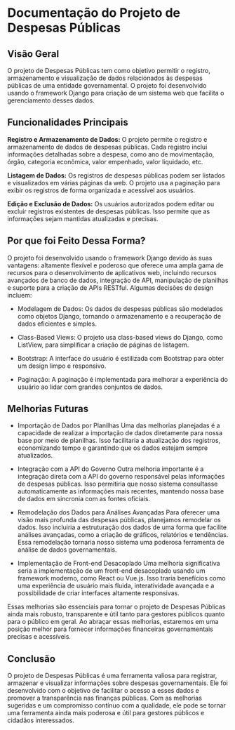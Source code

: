 # Documentação do Projeto de Despesas Públicas

## Visão Geral
O projeto de Despesas Públicas tem como objetivo permitir o registro, armazenamento e visualização de dados relacionados às despesas públicas de uma entidade governamental. O projeto foi desenvolvido usando o framework Django para criação de um sistema web que facilita o gerenciamento desses dados.

## Funcionalidades Principais
**Registro e Armazenamento de Dados:** 
O projeto permite o registro e armazenamento de dados de despesas públicas. Cada registro inclui informações detalhadas sobre a despesa, como ano de movimentação, órgão, categoria econômica, valor empenhado, valor liquidado, etc.

**Listagem de Dados:**
Os registros de despesas públicas podem ser listados e visualizados em várias páginas da web. O projeto usa a paginação para exibir os registros de forma organizada e acessível aos usuários.

**Edição e Exclusão de Dados:**
Os usuários autorizados podem editar ou excluir registros existentes de despesas públicas. Isso permite que as informações sejam mantidas atualizadas e precisas.

## Por que foi Feito Dessa Forma?
O projeto foi desenvolvido usando o framework Django devido às suas vantagens: altamente flexível e poderoso que oferece uma ampla gama de recursos para o desenvolvimento de aplicativos web, incluindo recursos avançados de banco de dados, integração de API, manipulação de planilhas e suporte para a criação de APIs RESTful. Algumas decisões de design incluem:

- Modelagem de Dados: Os dados de despesas públicas são modelados como objetos Django, tornando o armazenamento e a recuperação de dados eficientes e simples.

- Class-Based Views: O projeto usa class-based views do Django, como ListView, para simplificar a criação de páginas de listagem.

- Bootstrap: A interface do usuário é estilizada com Bootstrap para obter um design limpo e responsivo.

- Paginação: A paginação é implementada para melhorar a experiência do usuário ao lidar com grandes conjuntos de dados.

## Melhorias Futuras
- Importação de Dados por Planilhas
Uma das melhorias planejadas é a capacidade de realizar a importação de dados diretamente para nossa base por meio de planilhas. Isso facilitaria a atualização dos registros, economizando tempo e garantindo que os dados estejam sempre atualizados.

- Integração com a API do Governo
Outra melhoria importante é a integração direta com a API do governo responsável pelas informações de despesas públicas. Isso permitiria que nosso sistema consultasse automaticamente as informações mais recentes, mantendo nossa base de dados em sincronia com as fontes oficiais.

- Remodelação dos Dados para Análises Avançadas
Para oferecer uma visão mais profunda das despesas públicas, planejamos remodelar os dados. Isso incluiria a estruturação dos dados de uma forma que facilite análises avançadas, como a criação de gráficos, relatórios e tendências. Essa remodelação tornaria nosso sistema uma poderosa ferramenta de análise de dados governamentais.

- Implementação de Front-end Desacoplado
Uma melhoria significativa seria a implementação de um front-end desacoplado usando um framework moderno, como React ou Vue.js. Isso traria benefícios como uma experiência de usuário mais fluida, interatividade avançada e a possibilidade de criar interfaces altamente responsivas.

Essas melhorias são essenciais para tornar o projeto de Despesas Públicas ainda mais robusto, transparente e útil tanto para gestores públicos quanto para o público em geral. Ao abraçar essas melhorias, estaremos em uma posição melhor para fornecer informações financeiras governamentais precisas e acessíveis.

## Conclusão
O projeto de Despesas Públicas é uma ferramenta valiosa para registrar, armazenar e visualizar informações sobre despesas governamentais. Ele foi desenvolvido com o objetivo de facilitar o acesso a esses dados e promover a transparência nas finanças públicas. Com as melhorias sugeridas e um compromisso contínuo com a qualidade, ele pode se tornar uma ferramenta ainda mais poderosa e útil para gestores públicos e cidadãos interessados.